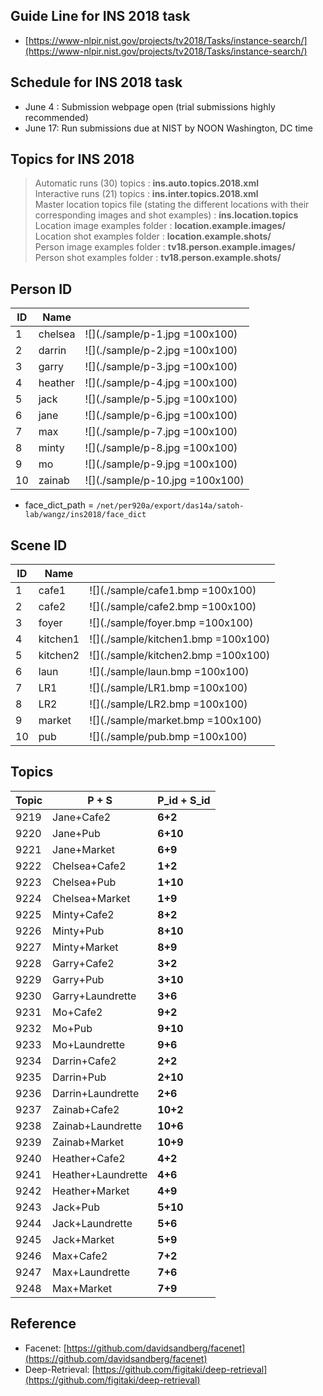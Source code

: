 ﻿## Guide Line for INS 2018 task
* [https://www-nlpir.nist.gov/projects/tv2018/Tasks/instance-search/](https://www-nlpir.nist.gov/projects/tv2018/Tasks/instance-search/)


## Schedule for INS 2018 task
* June 4 : Submission webpage open (trial submissions highly recommended) 
* June 17: Run submissions due at NIST by NOON Washington, DC time

## Topics for INS 2018
> Automatic runs (30) topics : **ins.auto.topics.2018.xml**  
> Interactive runs (21) topics : **ins.inter.topics.2018.xml**  
> Master location topics file (stating the different locations with their corresponding images and shot examples) : **ins.location.topics**  
> Location image examples folder : **location.example.images/**  
> Location shot examples folder : **location.example.shots/**  
> Person image examples folder : **tv18.person.example.images/**  
> Person shot examples folder : **tv18.person.example.shots/**  

## Person ID
|ID|Name| |
|---|---|---|
| 1 |chelsea| ![](./sample/p-1.jpg =100x100)|
| 2 |darrin|![](./sample/p-2.jpg =100x100)|
| 3 |garry|![](./sample/p-3.jpg =100x100)|
| 4 |heather|![](./sample/p-4.jpg =100x100)|
| 5 |jack|![](./sample/p-5.jpg =100x100)|
| 6 |jane|![](./sample/p-6.jpg =100x100)|
| 7 |max|![](./sample/p-7.jpg =100x100)|
| 8 |minty|![](./sample/p-8.jpg =100x100)|
| 9 |mo|![](./sample/p-9.jpg =100x100)|
| 10 |zainab|![](./sample/p-10.jpg =100x100)|

* face_dict_path = `/net/per920a/export/das14a/satoh-lab/wangz/ins2018/face_dict`

## Scene ID
| ID   | Name | |
|-|-|-|
| 1 |cafe1| ![](./sample/cafe1.bmp =100x100)|
| 2 |cafe2| ![](./sample/cafe2.bmp =100x100)|
| 3 |foyer| ![](./sample/foyer.bmp =100x100)|
| 4 |kitchen1| ![](./sample/kitchen1.bmp =100x100)|
| 5 |kitchen2| ![](./sample/kitchen2.bmp =100x100)|
| 6 |laun| ![](./sample/laun.bmp =100x100)|
| 7 |LR1| ![](./sample/LR1.bmp =100x100)|
| 8 |LR2| ![](./sample/LR2.bmp =100x100)|
| 9 |market| ![](./sample/market.bmp =100x100)|
| 10 |pub| ![](./sample/pub.bmp =100x100)|

## Topics
| Topic| P + S        |  P_id + S_id |
|-|-|-|
| 9219 |  Jane+Cafe2  |      **6+2** | 
| 9220 |  Jane+Pub    |      **6+10**| 
| 9221 | Jane+Market  |    **6+9**   |
| 9222 | Chelsea+Cafe2|    **1+2**   | 
| 9223 | Chelsea+Pub  |    **1+10**  | 
| 9224 | Chelsea+Market|   **1+9**   |
| 9225 | Minty+Cafe2   |   **8+2**   |
| 9226 | Minty+Pub    |    **8+10**  |
| 9227 | Minty+Market |    **8+9**   |
| 9228 | Garry+Cafe2  |     **3+2**  |
| 9229 | Garry+Pub    |     **3+10** |
| 9230 | Garry+Laundrette| **3+6**   |
| 9231 | Mo+Cafe2     |    **9+2**   |
| 9232 | Mo+Pub       |    **9+10**  |
| 9233 | Mo+Laundrette|    **9+6**   |
| 9234 | Darrin+Cafe2 |    **2+2**   |
| 9235 | Darrin+Pub   |    **2+10**  |
| 9236 | Darrin+Laundrette|**2+6**   |
| 9237 | Zainab+Cafe2 |    **10+2**  |
| 9238 | Zainab+Laundrette|**10+6**  |
| 9239 | Zainab+Market  |  **10+9**  |
| 9240 | Heather+Cafe2  |  **4+2**   |
| 9241 | Heather+Laundrette| **4+6** |
| 9242 | Heather+Market |  **4+9**   |
| 9243 | Jack+Pub       |  **5+10**  |
| 9244 | Jack+Laundrette|  **5+6**   |
| 9245 | Jack+Market    |  **5+9**   |
| 9246 | Max+Cafe2      |  **7+2**   |
| 9247 | Max+Laundrette |  **7+6**   |
| 9248 | Max+Market     |  **7+9**   |

## Reference
* Facenet: [https://github.com/davidsandberg/facenet](https://github.com/davidsandberg/facenet)
* Deep-Retrieval: [https://github.com/figitaki/deep-retrieval](https://github.com/figitaki/deep-retrieval)

